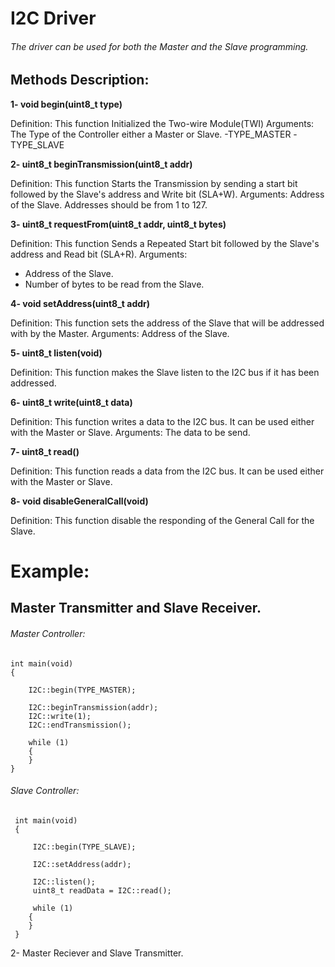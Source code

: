 # I2C Driver
###### The driver can be used for both the Master and the Slave programming.

## Methods Description:

**1- void begin(uint8_t type)**

Definition:
This function Initialized the Two-wire Module(TWI)
Arguments:
The Type of the Controller either a Master or Slave.
-TYPE_MASTER
-TYPE_SLAVE

**2- uint8_t beginTransmission(uint8_t addr)**

Definition:
This function Starts the Transmission by sending a start bit followed by the Slave's address and Write bit (SLA+W).
Arguments:
Address of the Slave.
Addresses should be from 1 to 127.

**3- uint8_t requestFrom(uint8_t addr, uint8_t bytes)**

Definition:
This function Sends a Repeated Start bit followed by the Slave's address and Read bit (SLA+R).
Arguments:
- Address of the Slave.
- Number of bytes to be read from the Slave.

**4- void setAddress(uint8_t addr)**

Definition:
This function sets the address of the Slave that will be addressed with by the Master.
Arguments:
Address of the Slave.

**5- uint8_t listen(void)**

Definition:
This function makes the Slave listen to the I2C bus if it has been addressed.

**6- uint8_t write(uint8_t data)**

Definition:
This function writes a data to the I2C bus. It can be used either with the Master or Slave.
Arguments:
The data to be send.

**7- uint8_t read()**

Definition:
This function reads a data from the I2C bus. It can be used either with the Master or Slave.

**8- void disableGeneralCall(void)**

Definition:
This function disable the responding of the General Call for the Slave.


# Example:
## Master Transmitter and Slave Receiver.

###### Master Controller:
```
int main(void)
{

	I2C::begin(TYPE_MASTER);
	
	I2C::beginTransmission(addr);
	I2C::write(1);
	I2C::endTransmission();
	
	while (1)
	{
	}
}

```

###### Slave Controller:
```
 int main(void)
 {
	 
	 I2C::begin(TYPE_SLAVE);
	 
	 I2C::setAddress(addr);
	 
	 I2C::listen();
	 uint8_t readData = I2C::read();
	 
	 while (1)
	{
	}
 }
```

2- Master Reciever and Slave Transmitter.

